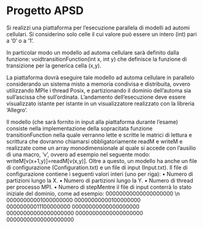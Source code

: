 # Progetto APSD
Si realizzi una piattaforma per l’esecuzione parallela di modelli ad automi cellulari. Si considerino solo celle il cui valore può essere un intero (int) pari a ‘0’ o a ‘1’. 

In particolar modo un modello ad automa cellulare sarà definito dalla funzione: voidtransitionFunction(int x, int y) che definisce la funzione di transizione per la generica cella (x,y).

La piattaforma dovrà eseguire tale modello ad automa cellulare in parallelo considerando un sistema misto a memoria condivisa e distribuita, ovvero utilizzando MPIe i thread Posix, e partizionando il dominio dell’automa sia sull’ascissa che sull’ordinata. L’andamento dell’esecuzione deve essere visualizzato istante per istante in un visualizzatore realizzato con la libreria ‘Allegro’. 

Il modello (che sarà fornito in input alla piattaforma durante l’esame) consiste nella implementazione della   sopracitata   funzione transitionFunction nella   quale verranno lette e scritte le matrici di lettura e scrittura che dovranno chiamarsi obbligatoriamente readM e writeM e realizzate come un array monodimensionale al quale si accede con l’ausilio di una macro, ‘v’, ovvero ad esempio nel seguente modo: writeM[v(x+1,y)]=readM[v(x,y)]. Oltre a questo, un modello ha anche un file di configurazione (Configuration.txt) e un file di input (Input.txt). Il file di configurazione contiene i seguenti valori interi (uno per riga):
• Numero di partizioni lungo la X.
• Numero di partizioni lungo la Y.
• Numero di thread per processo MPI.
• Numero di stepMentre il file di input conterrà lo stato iniziale del dominio, come ad esempio:
00000000000000000000 \n
00000000001000000000 
00000000000100000000 
00000000011100000000 
00000000000000000000 
00000000000000000000 
00000000000000000000 
00000000000000000000 
